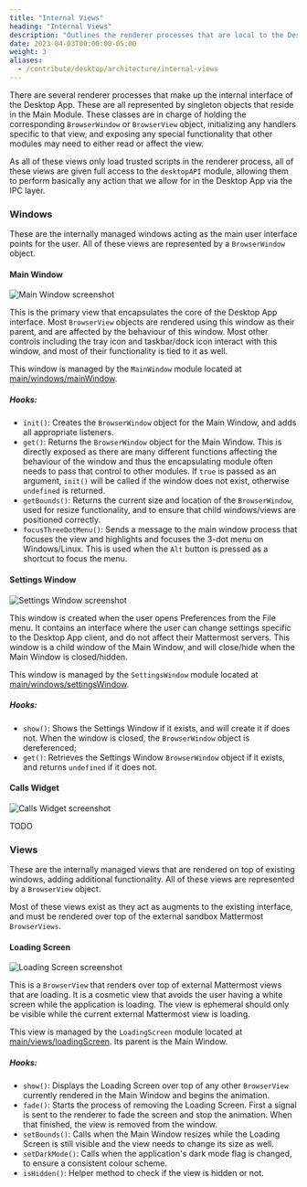 ```yaml
---
title: "Internal Views"
heading: "Internal Views"
description: "Outlines the renderer processes that are local to the Desktop App."
date: 2023-04-03T00:00:00-05:00
weight: 3
aliases:
  - /contribute/desktop/architecture/internal-views
---
```


There are several renderer processes that make up the internal interface of the Desktop App. These are all represented by singleton objects that reside in the Main Module. These classes are in charge of holding the corresponding `BrowserWindow` or `BrowserView` object, initializing any handlers specific to that view, and exposing any special functionality that other modules may need to either read or affect the view.

As all of these views only load trusted scripts in the renderer process, all of these views are given full access to the `desktopAPI` module, allowing them to perform basically any action that we allow for in the Desktop App via the IPC layer.

### Windows

These are the internally managed windows acting as the main user interface points for the user. All of these views are represented by a `BrowserWindow` object.

#### Main Window

![Main Window screenshot](main-window.png)

This is the primary view that encapsulates the core of the Desktop App interface. Most `BrowserView` objects are rendered using this window as their parent, and are affected by the behaviour of this window. Most other controls including the tray icon and taskbar/dock icon interact with this window, and most of their functionality is tied to it as well.

This window is managed by the `MainWindow` module located at [main/windows/mainWindow](https://github.com/mattermost/desktop/blob/master/src/main/windows/mainWindow.ts).

##### Hooks:
- `init()`: Creates the `BrowserWindow` object for the Main Window, and adds all appropriate listeners.
- `get()`: Returns the `BrowserWindow` object for the Main Window. This is directly exposed as there are many different functions affecting the behaviour of the window and thus the encapsulating module often needs to pass that control to other modules. If `true` is passed as an argument, `init()` will be called if the window does not exist, otherwise `undefined` is returned.
- `getBounds()`: Returns the current size and location of the `BrowserWindow`, used for resize functionality, and to ensure that child windows/views are positioned correctly.
- `focusThreeDotMenu()`: Sends a message to the main window process that focuses the view and highlights and focuses the 3-dot menu on Windows/Linux. This is used when the `Alt` button is pressed as a shortcut to focus the menu.

#### Settings Window

![Settings Window screenshot](settings-window.png)

This window is created when the user opens Preferences from the File menu. It contains an interface where the user can change settings specific to the Desktop App client, and do not affect their Mattermost servers. This window is a child window of the Main Window, and will close/hide when the Main Window is closed/hidden. 

This window is managed by the `SettingsWindow` module located at [main/windows/settingsWindow](https://github.com/mattermost/desktop/blob/master/src/main/windows/settingsWindow.ts).

##### Hooks:
- `show()`: Shows the Settings Window if it exists, and will create it if does not. When the window is closed, the `BrowserWindow` object is dereferenced;
- `get()`: Retrieves the Settings Window `BrowserWindow` object if it exists, and returns `undefined` if it does not.

#### Calls Widget

![Calls Widget screenshot](calls-widget.png)

TODO

### Views

These are the internally managed views that are rendered on top of existing windows, adding additional functionality. All of these views are represented by a `BrowserView` object.

Most of these views exist as they act as augments to the existing interface, and must be rendered over top of the external sandbox Mattermost `BrowserViews`.

#### Loading Screen

![Loading Screen screenshot](loading-screen.png)

This is a `BrowserView` that renders over top of external Mattermost views that are loading. It is a cosmetic view that avoids the user having a white screen while the application is loading. The view is ephemeral should only be visible while the current external Mattermost view is loading.

This view is managed by the `LoadingScreen` module located at [main/views/loadingScreen](https://github.com/mattermost/desktop/blob/master/src/main/views/loadingScreen.ts). Its parent is the Main Window.

##### Hooks:
- `show()`: Displays the Loading Screen over top of any other `BrowserView` currently rendered in the Main Window and begins the animation.
- `fade()`: Starts the process of removing the Loading Screen. First a signal is sent to the renderer to fade the screen and stop the animation. When that finished, the view is removed from the window.
- `setBounds()`: Calls when the Main Window resizes while the Loading Screen is still visible and the view needs to change its size as well.
- `setDarkMode()`: Calls when the application's dark mode flag is changed, to ensure a consistent colour scheme.
- `isHidden()`: Helper method to check if the view is hidden or not.